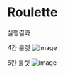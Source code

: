 # Roulette

실행결과

4칸 룰렛
![image](https://user-images.githubusercontent.com/66067273/168411614-a51ec1be-4e15-4e2c-b00f-03b453bfaaa0.png)


5칸 룰렛
![image](https://user-images.githubusercontent.com/66067273/168411558-315c9adc-e643-4ef8-84f9-db80c1e3e1ba.png)

